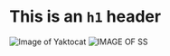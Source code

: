 # This is an `h1` header
![Image of Yaktocat](https://octodex.github.com/images/yaktocat.png)
![IMAGE OF SS](https://github.com/user-attachments/assets/59f3f44d-1fc7-4b62-bc17-ccf1e30ef3fe)
